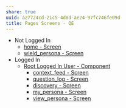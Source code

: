 ```yaml
---
share: true
uuid: a27724cd-21c5-4d8d-ae24-97fc746fe09d
title: Pages Screens - QE
---
```

* Not Logged In
	* [home - Screen](../0cc409fa-8498-41ea-bc37-4cdf82686746)
	* [wield_persona - Screen](../b3533689-04f1-4549-9dee-6def145cfcc2)
* Logged In
	* [Root Logged In User - Component](../34aca245-6ca0-4599-ad2b-11f8e7156c87)
		* [context_feed - Screen](../4625a1ff-3de7-4d75-ad50-09b13d6949f1)
		* [question_log - Screen](../e95f184e-0cf9-4df6-946b-9179ae64d4fb)
		* [discovery - Screen](../43f8a9a1-e563-4f0d-8596-48486b98add1)
		* [my_persona - Screen](../aaf21e6e-d448-49f2-8a7e-1ce05e0d2342)
		* [view_persona - Screen](../1846d418-926f-43e8-b892-fa451049d212)